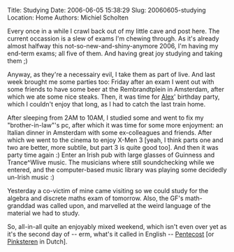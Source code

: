 Title: Studying
Date: 2006-06-05 15:38:29
Slug: 20060605-studying
Location: Home
Authors: Michiel Scholten

<p>Every once in a while I crawl back out of my little cave and post here. The current occassion is a slew of exams I'm chewing through. As it's already almost halfway this not-so-new-and-shiny-anymore 2006, I'm having my end-term exams; all five of them. And having great joy studying and taking them ;)</p>

<p>Anyway, as they're a necessairy evil, I take them as part of live. And last week brought me some parties too: Friday after an exam I went out with some friends to have some beer at the Rembrandtplein in Amsterdam, after which we ate some nice steaks. Then, it was time for <a href="http://alextreme.org/">Alex</a>' birthday party, which I couldn't enjoy that long, as I had to catch the last train home.</p>

<p>After sleeping from 2AM to 10AM, I studied some and went to fix my "brother-in-law"'s pc, after which it was time for some more enjoyment: an Italian dinner in Amsterdam with some ex-colleagues and friends. After which we went to the cinema to enjoy X-Men 3 [yeah, I think parts one and two are better, more subtile, but part 3 is quite good too]. And then it was party time again :) Enter an Irish pub with large glasses of Guinness and Trance^Wlive music. The musicians where still soundchecking while we entered, and the computer-based music library was playing some decidedly un-Irish music :)</p>

<p>Yesterday a co-victim of mine came visiting so we could study for the algebra and discrete maths exam of tomorrow. Also, the GF's math-granddad was called upon, and marvelled at the weird language of the material we had to study.</p>

<p>So, all-in-all quite an enjoyably mixed weekend, which isn't even over yet as it's the second day of -- erm, what's it called in English -- <a href="http://en.wikipedia.org/wiki/Pentecost">Pentecost</a> [or <a href="http://nl.wikipedia.org/wiki/Pinksteren">Pinksteren</a> in Dutch].</p>